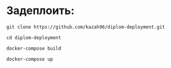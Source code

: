 # Задеплоить:

```git clone https://github.com/kazah96/diplom-deployment.git```

```cd diplom-deployment```

```docker-compose build```

```docker-compose up```
